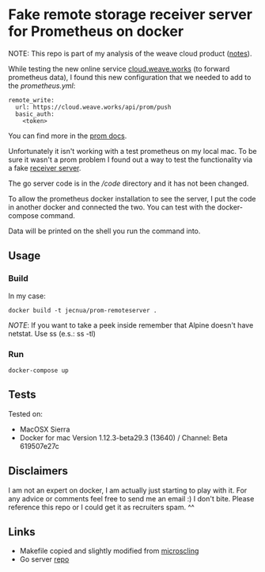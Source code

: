 # Fake remote storage receiver server for Prometheus on docker

NOTE: This repo is part of my analysis of the weave cloud product ([notes](https://go-talks.appspot.com/github.com/jecnua/notes-presentations/projects/weave/weave_cloud.article)).

While testing the new online service [cloud.weave.works](https://cloud.weave.works) (to forward prometheus data), I found this new configuration that we needed to add to the _prometheus.yml_:

    remote_write:
      url: https://cloud.weave.works/api/prom/push
      basic_auth:
        <token>

You can find more in the [prom docs](https://prometheus.io/docs/operating/configuration/#%3Cremote_write%3E).

Unfortunately it isn't working with a test prometheus on my local mac.
To be sure it wasn't a prom problem I found out a way to test the functionality via a fake [receiver server](https://github.com/prometheus/prometheus/blob/master/documentation/examples/remote_storage/README.md).

The go server code is in the _/code_ directory and it has not been changed.

To allow the prometheus docker installation to see the server, I put the code in another docker and connected the two. You can test with the docker-compose command.

Data will be printed on the shell you run the command into.

## Usage

### Build

In my case:

    docker build -t jecnua/prom-remoteserver .

*NOTE*: If you want to take a peek inside remember that Alpine doesn't have netstat. Use ss (e.s.: ss -tl)

### Run

    docker-compose up

## Tests

Tested on:

- MacOSX Sierra
- Docker for mac Version 1.12.3-beta29.3 (13640) / Channel: Beta 619507e27c

## Disclaimers

I am not an expert on docker, I am actually just starting to play with it.
For any advice or comments feel free to send me an email :)
I don't bite.
Please reference this repo or I could get it as recruiters spam. ^^

## Links

- Makefile copied and slightly modified from [microscling](https://github.com/microscaling/microscaling/blob/master/Makefile)
- Go server [repo](https://github.com/prometheus/prometheus/blob/master/documentation/examples/remote_storage/README.md)

